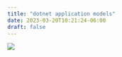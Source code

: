 ```yaml
---
title: "dotnet application models"
date: 2023-03-20T10:21:24-06:00
draft: false
---
```


<img src=/dotnet-application-models.png>